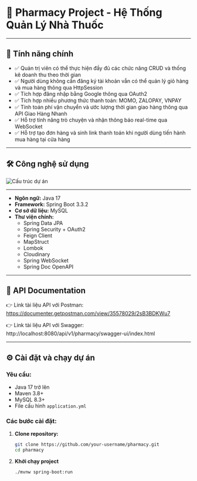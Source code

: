 # 💊 Pharmacy Project - Hệ Thống Quản Lý Nhà Thuốc

---

## 🚀 Tính năng chính

- ✅ Quản trị viên có thể thực hiện đầy đủ các chức năng CRUD và thống kê doanh thu theo thời gian
- ✅ Người dùng không cần đăng ký tài khoản vẫn có thể quản lý giỏ hàng và mua hàng thông qua HttpSession
- ✅ Tích hợp đăng nhập bằng Google thông qua OAuth2
- ✅ Tích hợp nhiều phương thức thanh toán: MOMO, ZALOPAY, VNPAY
- ✅ Tính toán phí vận chuyển và ước lượng thời gian giao hàng thông qua API Giao Hàng Nhanh
- ✅ Hỗ trợ tính năng trò chuyện và nhận thông báo real-time qua WebSocket
- ✅ Hỗ trợ tạo đơn hàng và sinh link thanh toán khi người dùng tiến hành mua hàng tại cửa hàng

---

## 🛠️ Công nghệ sử dụng

![Cấu trúc dự án](https://github.com/user-attachments/assets/e1732bfb-be10-45ea-8ef2-47ef191dc3d7)

---

- **Ngôn ngữ:** Java 17
- **Framework:** Spring Boot 3.3.2
- **Cơ sở dữ liệu:** MySQL
- **Thư viện chính:**
  - Spring Data JPA
  - Spring Security + OAuth2
  - Feign Client
  - MapStruct
  - Lombok
  - Cloudinary
  - Spring WebSocket
  - Spring Doc OpenAPI
---

## 📄 API Documentation

👉 Link tài liệu API với Postman: https://documenter.getpostman.com/view/35578029/2sB3BDKWu7

👉 Link tài liệu API với Swagger: http://localhost:8080/api/v1/pharmacy/swagger-ui/index.html

---

## ⚙️ Cài đặt và chạy dự án

### Yêu cầu:

- Java 17 trở lên
- Maven 3.8+
- MySQL 8.3+
- File cấu hình `application.yml`

### Các bước cài đặt:

1. **Clone repository:**
   ```bash
   git clone https://github.com/your-username/pharmacy.git
   cd pharmacy
2. **Khởi chạy project**
   ```bash
   ./mvnw spring-boot:run
